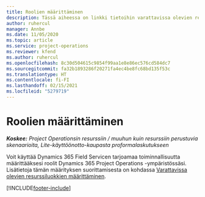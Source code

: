 ```yaml
---
title: Roolien määrittäminen
description: Tässä aiheessa on linkki tietoihin varattavissa olevien resurssiluokkien määrittämisestä.
author: ruhercul
manager: Annbe
ms.date: 11/05/2020
ms.topic: article
ms.service: project-operations
ms.reviewer: kfend
ms.author: ruhercul
ms.openlocfilehash: 8c30d504615c9854f99aa1e8e86ec576cd584dc7
ms.sourcegitcommit: fa32b1893286f20271fa4ec4be8fc68bd135f53c
ms.translationtype: HT
ms.contentlocale: fi-FI
ms.lasthandoff: 02/15/2021
ms.locfileid: "5279719"
---
```

# <a name="define-roles"></a>Roolien määrittäminen

_**Koskee:** Project Operationsin resurssiin / muuhun kuin resurssiin perustuvia skenaarioita, Lite-käyttöönotto-kaupasta proformalaskutukseen_

Voit käyttää Dynamics 365 Field Servicen tarjoamaa toiminnallisuutta määrittääksesi roolit Dynamics 365 Project Operations -ympäristössäsi. Lisätietoja tämän määrityksen suorittamisesta on kohdassa [Varattavissa olevien resurssiluokkien määrittäminen](https://docs.microsoft.com/dynamics365/field-service/set-up-bookable-resource-categories).


[!INCLUDE[footer-include](../includes/footer-banner.md)]